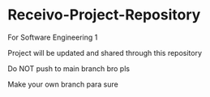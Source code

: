 # Receivo-Project-Repository
For Software Engineering 1

Project will be updated and shared through this repository

Do NOT push to main branch bro pls

Make your own branch para sure
